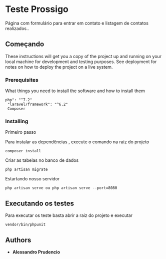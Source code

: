 # Teste Prossigo

Página com formulário para entrar em contato e  listagem de contatos realizados..

## Começando

These instructions will get you a copy of the project up and running on your local machine for development and testing purposes. See deployment for notes on how to deploy the project on a live system.

### Prerequisites

What things you need to install the software and how to install them

```
php": "^7.2"
 "laravel/framework": "^6.2"
 Composer 
```

### Installing


Primeiro passo

Para instalar as dependências , execute o comando na raiz do projeto

```
composer install
```

Criar as tabelas no banco de dados 

```
php artisan migrate
```


Estartando nosso servidor

```
php artisan serve ou php artisan serve --port=8080
```


## Executando os testes

Para executar os teste basta abrir a raiz do projeto e executar 
```
vendor/bin/phpunit
```


## Authors

* **Alessandro Prudencio** 

